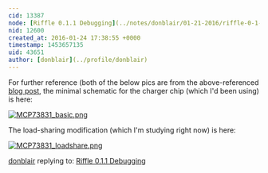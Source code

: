 ```yaml
---
cid: 13387
node: [Riffle 0.1.1 Debugging](../notes/donblair/01-21-2016/riffle-0-1-1-debugging)
nid: 12600
created_at: 2016-01-24 17:38:55 +0000
timestamp: 1453657135
uid: 43651
author: [donblair](../profile/donblair)
---
```


For further reference (both of the below pics are from the above-referenced [blog post](http://blog.zakkemble.co.uk/a-lithium-battery-charger-with-load-sharing/), the minimal schematic for the charger chip (which I'd been using) is here:

[![MCP73831_basic.png](//i.publiclab.org/system/images/photos/000/013/793/medium/MCP73831_basic.png)](//i.publiclab.org/system/images/photos/000/013/793/original/MCP73831_basic.png)

The load-sharing modification (which I'm studying right now) is here:

[![MCP73831_loadshare.png](//i.publiclab.org/system/images/photos/000/013/794/medium/MCP73831_loadshare.png)](//i.publiclab.org/system/images/photos/000/013/794/original/MCP73831_loadshare.png)



[donblair](../profile/donblair) replying to: [Riffle 0.1.1 Debugging](../notes/donblair/01-21-2016/riffle-0-1-1-debugging)

